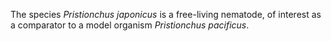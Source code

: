 [//]: # (Created by ./bin/manage_files.pl from ./species/Pristionchus_japonicus/Pristionchus_japonicus.about.html on Thu Jun 11 13:45:24 2020)
The species _Pristionchus japonicus_ is a free-living nematode, of interest as a comparator to a model organism _Pristionchus pacificus_.
